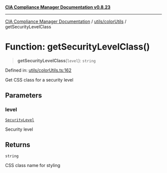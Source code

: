 [**CIA Compliance Manager Documentation v0.8.23**](../../../README.md)

***

[CIA Compliance Manager Documentation](../../../modules.md) / [utils/colorUtils](../README.md) / getSecurityLevelClass

# Function: getSecurityLevelClass()

> **getSecurityLevelClass**(`level`): `string`

Defined in: [utils/colorUtils.ts:162](https://github.com/Hack23/cia-compliance-manager/blob/55488ba3ac0003e4435eb3634b6ab6e9b8b05a9b/src/utils/colorUtils.ts#L162)

Get CSS class for a security level

## Parameters

### level

[`SecurityLevel`](../../../types/cia/type-aliases/SecurityLevel.md)

Security level

## Returns

`string`

CSS class name for styling
